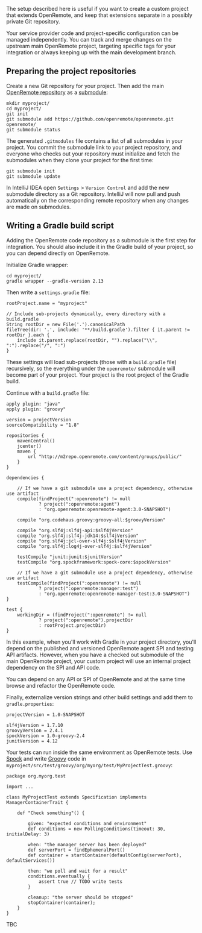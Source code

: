 The setup described here is useful if you want to create a custom project that extends OpenRemote, and keep that extensions separate in a possibly private Git repository.

Your service provider code and project-specific configuration can be managed independently. You can track and merge changes on the upstream main OpenRemote project, targeting specific tags for your integration or always keeping up with the main development branch.

## Preparing the project repositories

Create a new Git repository for your project. Then add the main [OpenRemote repository](https://github.com/openremote/openremote.git) as a [submodule](https://git-scm.com/book/en/v2/Git-Tools-Submodules):

```
mkdir myproject/
cd myproject/
git init
git submodule add https://github.com/openremote/openremote.git openremote/
git submodule status
```

The generated `.gitmodules` file contains a list of all submodules in your project. You commit the submodule link to your project repository, and everyone who checks out your repository must initialize and fetch the submodules when they clone your project for the first time:

```
git submodule init
git submodule update
```

In IntelliJ IDEA open `Settings` > `Version Control` and add the new submodule directory as a Git repository. IntelliJ will now pull and push automatically on the corresponding remote repository when any changes are made on submodules.

## Writing a Gradle build script

Adding the OpenRemote code repository as a submodule is the first step for integration. You should also include it in the Gradle build of your project, so you can depend directly on OpenRemote.

Initialize Gradle wrapper:

```
cd myproject/
gradle wrapper --gradle-version 2.13
```

Then write a `settings.gradle` file:

```
rootProject.name = "myproject"

// Include sub-projects dynamically, every directory with a build.gradle
String rootDir = new File('.').canonicalPath
fileTree(dir: '.', include: '**/build.gradle').filter { it.parent != rootDir }.each {
    include it.parent.replace(rootDir, "").replace("\\", ":").replace("/", ":")
}
```

These settings will load sub-projects (those with a `build.gradle` file) recursively, so the everything under the `openremote/` submodule will become part of your project. Your project is the root project of the Gradle build.

Continue with a `build.gradle` file:

```
apply plugin: "java"
apply plugin: "groovy"

version = projectVersion
sourceCompatibility = "1.8"

repositories {
    mavenCentral()
    jcenter()
    maven {
        url "http://m2repo.openremote.com/content/groups/public/"
    }
}

dependencies {

    // If we have a git submodule use a project dependency, otherwise use artifact
    compile(findProject(":openremote") != null
            ? project(":openremote:agent")
            : "org.openremote:openremote-agent:3.0-SNAPSHOT")

    compile "org.codehaus.groovy:groovy-all:$groovyVersion"

    compile "org.slf4j:slf4j-api:$slf4jVersion"
    compile "org.slf4j:slf4j-jdk14:$slf4jVersion"
    compile "org.slf4j:jcl-over-slf4j:$slf4jVersion"
    compile "org.slf4j:log4j-over-slf4j:$slf4jVersion"

    testCompile "junit:junit:$junitVersion"
    testCompile "org.spockframework:spock-core:$spockVersion"

    // If we have a git submodule use a project dependency, otherwise use artifact
    testCompile(findProject(":openremote") != null
            ? project(":openremote:manager:test")
            : "org.openremote:openremote-manager-test:3.0-SNAPSHOT")
}

test {
    workingDir = (findProject(":openremote") != null
            ? project(":openremote").projectDir
            : rootProject.projectDir)
}
```

In this example, when you'll work with Gradle in your project directory, you'll depend on the published and versioned OpenRemote agent SPI and testing API artifacts. However, when you have a checked out submodule of the main OpenRemote project, your custom project will use an internal project dependency on the SPI and API code.

You can depend on any API or SPI of OpenRemote and at the same time browse and refactor the OpenRemote code.

Finally, externalize version strings and other build settings and add them to `gradle.properties`:

```
projectVersion = 1.0-SNAPSHOT

slf4jVersion = 1.7.10
groovyVersion = 2.4.1
spockVersion = 1.0-groovy-2.4
junitVersion = 4.12
```

Your tests can run inside the same environment as OpenRemote tests. Use [Spock](spockframework.org/spock/docs/) and write [Groovy](http://www.groovy-lang.org/) code in `myproject/src/test/groovy/org/myorg/test/MyProjectTest.groovy`:

```
package org.myorg.test

import ...

class MyProjectTest extends Specification implements ManagerContainerTrait {

    def "Check something"() {

        given: "expected conditions and environment"
        def conditions = new PollingConditions(timeout: 30, initialDelay: 3)

        when: "the manager server has been deployed"
        def serverPort = findEphemeralPort()
        def container = startContainer(defaultConfig(serverPort), defaultServices())

        then: "we poll and wait for a result"
        conditions.eventually {
            assert true // TODO write tests
        }

        cleanup: "the server should be stopped"
        stopContainer(container);
    }
}
```

TBC